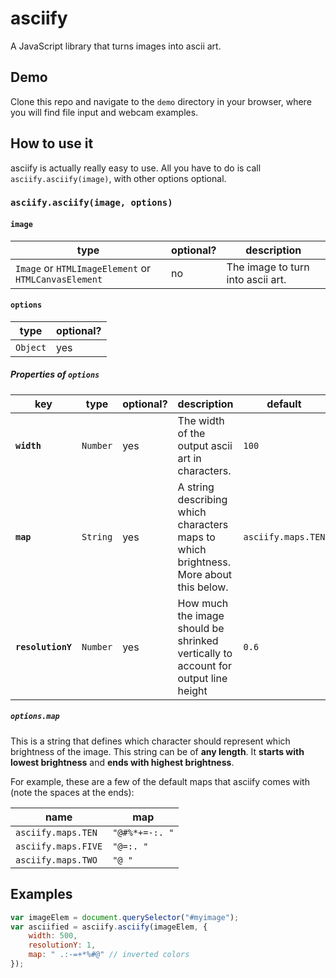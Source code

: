 # asciify

A JavaScript library that turns images into ascii art.

## Demo

Clone this repo and navigate to the `demo` directory in your browser, where you will find file input and webcam examples.

## How to use it

asciify is actually really easy to use. All you have to do is call `asciify.asciify(image)`, with other options optional.

### `asciify.asciify(image, options)`

#### `image`

| type | optional? | description |
|------|-----------|-------------|
| `Image` or `HTMLImageElement` or `HTMLCanvasElement` | no | The image to turn into ascii art. |

#### `options`

| type | optional? |
|------|-----------|
| `Object` | yes |

##### Properties of `options`

| key | type | optional? | description | default |
|-----|------|-----------|-------------|---------|
| **`width`** | `Number` | yes | The width of the output ascii art in characters. | `100` |
| **`map`** | `String` | yes | A string describing which characters maps to which brightness. More about this below. | `asciify.maps.TEN` |
| **`resolutionY`** | `Number` | yes | How much the image should be shrinked vertically to account for output line height | `0.6` |

##### `options.map`

This is a string that defines which character should represent which brightness of the image. This string can be of **any length**. It **starts with lowest brightness** and **ends with highest brightness**.

For example, these are a few of the default maps that asciify comes with (note the spaces at the ends):

| name | map |
|------|-----|
| `asciify.maps.TEN` | `"@#%*+=-:. "` |
| `asciify.maps.FIVE` | `"@=:. "` |
| `asciify.maps.TWO` | `"@ "` |

## Examples

```javascript
var imageElem = document.querySelector("#myimage");
var asciified = asciify.asciify(imageElem, {
    width: 500,
    resolutionY: 1,
    map: " .:-=+*%#@" // inverted colors
});
```